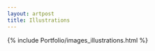 ```yaml
---
layout: artpost
title: Illustrations
---
```


<script> actbtn("btnillustrations") </script>
{% include Portfolio/images_illustrations.html %}

